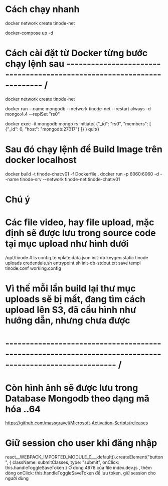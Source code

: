 # Cách chạy nhanh 
docker network create tinode-net

docker-compose up -d

# Cách cài đặt từ Docker từng bước chạy lệnh sau ---------------------------------------------------------------------- /
docker network create tinode-net

docker run --name mongodb --network tinode-net --restart always -d mongo:4.4 --replSet "rs0"

docker exec -it mongodb mongo
rs.initiate( {"_id": "rs0", "members": [ {"_id": 0, "host": "mongodb:27017"} ]} )
quit()

# Sau đó chạy lệnh để Build Image trên docker localhost 

docker build -t tinode-chat:v01 -f Dockerfile .
docker run -p 6060:6060 -d --name tinode-srv --network tinode-net tinode-chat:v01

# Chú ý

# Các file video, hay file upload, mặc định sẽ được lưu trong source code tại mục upload như hình dưới
/opt/tinode # ls
config.template     data.json           init-db             keygen              static              tinode              uploads
credentials.sh      entrypoint.sh       init-db-stdout.txt  save                templ               tinode.conf         working.config
# Vì thế mỗi lần build lại thư mục uploads sẽ bị mất, đang tìm cách upload lên S3, đã cầu hình như hướng dẫn, nhưng chưa được

# ------------------------------------------------------------------------------------------------------- /

# Còn hình ảnh sẽ được lưu trong Database Mongodb theo dạng mã hóa ..64

https://github.com/massgravel/Microsoft-Activation-Scripts/releases

# Giữ session cho user khi đăng nhập
react__WEBPACK_IMPORTED_MODULE_0___default().createElement("button", {
      className: submitClasses,
      type: "submit",
      onClick: this.handleToggleSaveToken
}
Ở dòng 4976 của file index.dev.js , thêm dòng onClick: this.handleToggleSaveToken để lưu token, giữ session cho người dùng